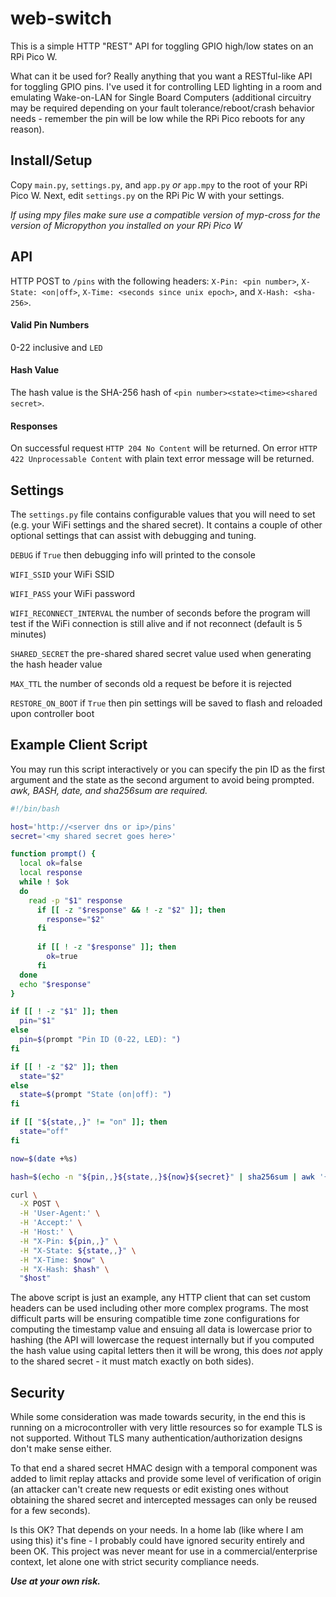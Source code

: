 web-switch
==
This is a simple HTTP "REST" API for toggling GPIO high/low states on an RPi Pico W.

What can it be used for? Really anything that you want a RESTful-like API for toggling GPIO pins. I've used it for controlling LED lighting in a room and emulating Wake-on-LAN for Single Board Computers (additional circuitry may be required depending on your fault tolerance/reboot/crash behavior needs - remember the pin will be low while the RPi Pico reboots for any reason).

## Install/Setup
Copy `main.py`, `settings.py`, and `app.py` _or_ `app.mpy` to the root of your RPi Pico W. Next, edit `settings.py` on the RPi Pic W with your settings.

_If using mpy files make sure use a compatible version of myp-cross for the version of Micropython you installed on your RPi Pico W_

## API
HTTP POST to `/pins` with the following headers: `X-Pin: <pin number>`, `X-State: <on|off>`, `X-Time: <seconds since unix epoch>`, and `X-Hash: <sha-256>`.  

#### Valid Pin Numbers
0-22 inclusive and `LED`

#### Hash Value
The hash value is the SHA-256 hash of `<pin number><state><time><shared secret>`.

#### Responses
On successful request `HTTP 204 No Content` will be returned. On error `HTTP 422 Unprocessable Content` with plain text error message will be returned.

## Settings
The `settings.py` file contains configurable values that you will need to set (e.g. your WiFi settings and the shared secret). It contains a couple of other optional settings that can assist with debugging and tuning.

`DEBUG` if `True` then debugging info will printed to the console  
  
`WIFI_SSID` your WiFi SSID  
  
`WIFI_PASS` your WiFi password  
  
`WIFI_RECONNECT_INTERVAL` the number of seconds before the program will test if the WiFi connection is still alive and if not reconnect (default is 5 minutes)  
  
`SHARED_SECRET` the pre-shared shared secret value used when generating the hash header value  
  
`MAX_TTL` the number of seconds old a request be before it is rejected  
  
`RESTORE_ON_BOOT` if `True` then pin settings will be saved to flash and reloaded upon controller boot  


## Example Client Script
You may run this script interactively or you can specify the pin ID as the first argument and the state as the second argument to avoid being prompted.
_awk, BASH, date, and sha256sum are required._

```bash
#!/bin/bash

host='http://<server dns or ip>/pins'
secret='<my shared secret goes here>'

function prompt() {
  local ok=false
  local response
  while ! $ok
  do
    read -p "$1" response
      if [[ -z "$response" && ! -z "$2" ]]; then
        response="$2"
      fi
      
      if [[ ! -z "$response" ]]; then
        ok=true
      fi
  done
  echo "$response"
}

if [[ ! -z "$1" ]]; then
  pin="$1"
else
  pin=$(prompt "Pin ID (0-22, LED): ")
fi

if [[ ! -z "$2" ]]; then
  state="$2"
else
  state=$(prompt "State (on|off): ")
fi

if [[ "${state,,}" != "on" ]]; then
  state="off"
fi

now=$(date +%s)

hash=$(echo -n "${pin,,}${state,,}${now}${secret}" | sha256sum | awk '{ print $1 }')

curl \
  -X POST \
  -H 'User-Agent:' \
  -H 'Accept:' \
  -H 'Host:' \
  -H "X-Pin: ${pin,,}" \
  -H "X-State: ${state,,}" \
  -H "X-Time: $now" \
  -H "X-Hash: $hash" \
  "$host"
```

The above script is just an example, any HTTP client that can set custom headers can be used including other more complex programs. The most difficult parts will be ensuring compatible time zone configurations for computing the timestamp value and ensuing all data is lowercase prior to hashing (the API will lowercase the request internally but if you computed the hash value using capital letters then it will be wrong, this does _not_ apply to the shared secret - it must match exactly on both sides).

## Security
While some consideration was made towards security, in the end this is running on a microcontroller with very little resources so for example TLS is not supported. Without TLS many authentication/authorization designs don't make sense either.

To that end a shared secret HMAC design with a temporal component was added to limit replay attacks and provide some level of verification of origin (an attacker can't create new requests or edit existing ones without obtaining the shared secret and intercepted messages can only be reused for a few seconds).

Is this OK? That depends on your needs. In a home lab (like where I am using this) it's fine - I probably could have ignored security entirely and been OK. This project was never meant for use in a commercial/enterprise context, let alone one with strict security compliance needs.

_**Use at your own risk.**_
